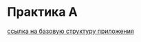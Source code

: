 # Практика А

[ссылка на базовую структуру приложения](https://dbdiagram.io/d/65e77970cd45b569fb9b30f4)
